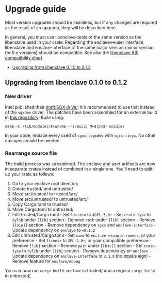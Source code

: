 # Upgrade guide

Most version upgrades should be seamless, but if any changes are required as
the result of an upgrade, they will be described here.

In general, you must use libenclave-tools of the same version as the libenclave
used in your crate. Regarding the enclave<->user interface, libenclave and
enclave-interface of the same major version (minor version for 0.x versions)
should be compatible. See also the [libenclave ABI compatibility
chart](LIBENCLAVE-ABI.md#abi-version-compatibility).

  * [Upgrading from libenclave 0.1.0 to 0.1.2](#upgrading-from-libenclave-010-to-012)

## Upgrading from libenclave 0.1.0 to 0.1.2

### New driver

Intel published their [draft SGX
driver](http://lkml.iu.edu/hypermail/linux/kernel/1604.3/00954.html). It's
recommended to use that instead of the `sgxdev` driver. The patches have been
assembled for an external build in [this repository](../isgx). Build using:

```
make -C /lib/modules/$(uname -r)/build M=$(pwd) modules
```

In your code, replace every used of `sgxs::sgxdev` with `sgxs::isgx`. No other
changes should be needed.

### Rearrange source file

The build process was streamlined. The enclave and user artifacts are now in
separate crates instead of combined in a single one. You'll need to split up
your crate as follows:

  1. Go to your enclave root directory
  2. Create trusted/ and untrusted/
  3. Move src/trusted/ to trusted/src/
  4. Move src/untrusted/ to untrusted/src/
  5. Copy Cargo.toml to trusted/
  6. Move Cargo.toml to untrusted/
  7. Edit trusted/Cargo.toml
    - Set `license` to `AGPL-3.0+`
    - Set `crate-type` to `dylib` under `[lib]` section
    - Remove `path` under `[lib]` section
    - Remove `[[bin]]` section
    - Remove dependency on `sgxs` and `enclave-interface`
    - Update dependency on `enclave` to `=0.1.2`
  8. Edit untrusted/Cargo.toml
    - Set `name` to `enclave-example-runner`, or your preference
    - Set `license` to `GPL-2.0+`, or your compatible preference
    - Remove `[lib]` section
    - Remove `path` under `[[bin]]` section
    - Set `crate-type` to `dylib` under `[lib]` section
    - Remove dependency on `enclave`
    - Update dependency on `enclave-interface` to `0.1.0` (no equals sign)
    - Remove feature for `enclave/debug`

You can now run `cargo build-enclave` in trusted/ and a regular `cargo build`
in untrusted/.
